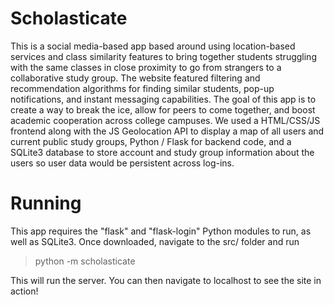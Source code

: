 # Scholasticate

This is a social media-based app based around using location-based services and class similarity features to bring together students struggling with the same classes in close proximity to go from strangers to a collaborative study group. The website featured filtering and recommendation algorithms for finding similar students, pop-up notifications, and instant messaging capabilities. The goal of this app is to create a way to break the ice, allow for peers to come together, and boost academic cooperation across college campuses. We used a HTML/CSS/JS frontend along with the JS Geolocation API to display a map of all users and current public study groups, Python / Flask for backend code, and a SQLite3 database to store account and study group information about the users so user data would be persistent across log-ins.

# Running

This app requires the "flask" and "flask-login" Python modules to run, as well as SQLite3. Once downloaded, navigate to the src/ folder and run 

>python -m scholasticate

This will run the server. You can then navigate to localhost to see the site in action!
